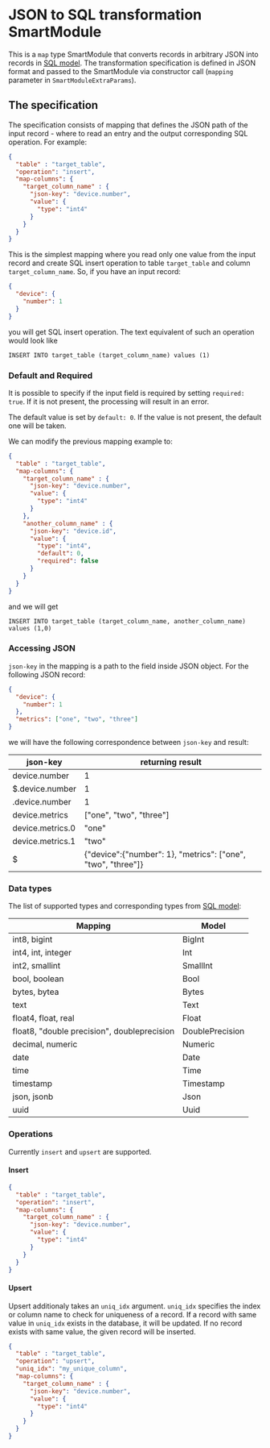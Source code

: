 # JSON to SQL transformation SmartModule
This is a `map` type SmartModule that converts records in arbitrary JSON into
records in [SQL model](../fluvio-model-sql). The transformation specification is defined in 
JSON format and passed to the SmartModule via constructor call (`mapping` parameter in `SmartModuleExtraParams`).

## The specification
The specification consists of mapping that defines the JSON path of the input record - where to read an entry
and the output corresponding SQL operation. For example:
```json
{
  "table" : "target_table",
  "operation": "insert",
  "map-columns": {
    "target_column_name" : {
      "json-key": "device.number",
      "value": {
        "type": "int4"
      }
    }
  }
}
```
This is the simplest mapping where you read only one value from the input record and create SQL
insert operation to table `target_table` and column `target_column_name`. So, if you have an input record:

```json
{
  "device": {
    "number": 1
  }
}
```
you will get SQL insert operation. The text equivalent of such an operation
would look like 
```
INSERT INTO target_table (target_column_name) values (1)
```
### Default and Required
It is possible to specify if the input field is required by setting `required: true`. If it is not present,
the processing will result in an error.

The default value is set by `default: 0`. If the value is not present, the default one will be taken.

We can modify the previous mapping example to:
```json
{
  "table" : "target_table",
  "map-columns": {
    "target_column_name" : {
      "json-key": "device.number",
      "value": {
        "type": "int4"
      }
    },
    "another_column_name" : {
      "json-key": "device.id",
      "value": {
        "type": "int4",
        "default": 0,
        "required": false
      }
    }
  }
}
```
and we will get
```
INSERT INTO target_table (target_column_name, another_column_name) values (1,0)
```

### Accessing JSON
`json-key` in the mapping is a path to the field inside JSON object.
For the following JSON record:

```json
{
  "device": {
    "number": 1
  },
  "metrics": ["one", "two", "three"]
}
```
we will have the following correspondence between `json-key` and result:

| json-key         | returning result                                             |
|------------------|--------------------------------------------------------------|
| device.number    | 1                                                            |
| $.device.number  | 1                                                            |
| .device.number   | 1                                                            |
| device.metrics   | ["one", "two", "three"]                                      |
| device.metrics.0 | "one"                                                        |
| device.metrics.1 | "two"                                                        |
| $                | {"device":{"number": 1}, "metrics": ["one", "two", "three"]} |

### Data types
The list of supported types and corresponding types from [SQL model](../fluvio-model-sql):

| Mapping                                     | Model           |
|---------------------------------------------|-----------------|
| int8, bigint                                | BigInt          |
| int4, int, integer                          | Int             |
| int2, smallint                              | SmallInt        |
| bool, boolean                               | Bool            |
| bytes, bytea                                | Bytes           |
| text                                        | Text            |
| float4, float, real                         | Float           |
| float8, "double precision", doubleprecision | DoublePrecision |
| decimal, numeric                            | Numeric         |
| date                                        | Date            |
| time                                        | Time            |
| timestamp                                   | Timestamp       |
| json, jsonb                                 | Json            |
| uuid                                        | Uuid            |

### Operations

Currently `insert` and `upsert` are supported.

#### Insert

```json
{
  "table" : "target_table",
  "operation": "insert",
  "map-columns": {
    "target_column_name" : {
      "json-key": "device.number",
      "value": {
        "type": "int4"
      }
    }
  }
}
```

#### Upsert

Upsert additionaly takes an `uniq_idx` argument. `uniq_idx` specifies the index or column name to check for uniqueness of a record.
If a record with same value in `uniq_idx` exists in the database, it will be updated. If no record exists with same value, the given record will
be inserted.

```json
{
  "table" : "target_table",
  "operation": "upsert",
  "uniq_idx": "my_unique_column",
  "map-columns": {
    "target_column_name" : {
      "json-key": "device.number",
      "value": {
        "type": "int4"
      }
    }
  }
}
```
